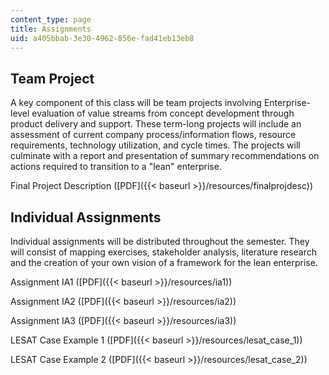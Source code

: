 ```yaml
---
content_type: page
title: Assignments
uid: a405bbab-3e30-4962-856e-fad41eb13eb8
---
```


Team Project
------------

A key component of this class will be team projects involving Enterprise-level evaluation of value streams from concept development through product delivery and support. These term-long projects will include an assessment of current company process/information flows, resource requirements, technology utilization, and cycle times. The projects will culminate with a report and presentation of summary recommendations on actions required to transition to a "lean" enterprise.

Final Project Description ([PDF]({{< baseurl >}}/resources/finalprojdesc))

Individual Assignments
----------------------

Individual assignments will be distributed throughout the semester. They will consist of mapping exercises, stakeholder analysis, literature research and the creation of your own vision of a framework for the lean enterprise.

Assignment IA1 ([PDF]({{< baseurl >}}/resources/ia1))

Assignment IA2 ([PDF]({{< baseurl >}}/resources/ia2))

Assignment IA3 ([PDF]({{< baseurl >}}/resources/ia3))

LESAT Case Example 1 ([PDF]({{< baseurl >}}/resources/lesat_case_1))

LESAT Case Example 2 ([PDF]({{< baseurl >}}/resources/lesat_case_2))